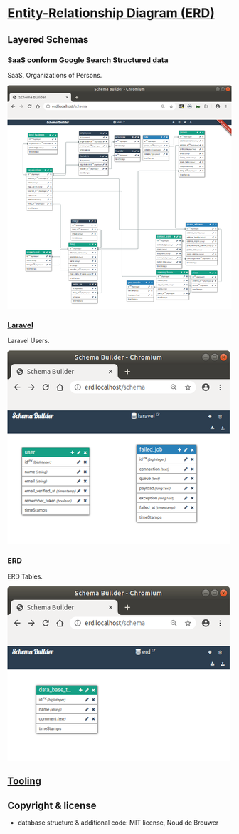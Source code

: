 # [Entity-Relationship Diagram (ERD)](https://en.wikipedia.org/wiki/Entity–relationship_model)

## Layered Schemas

### [SaaS](https://en.wikipedia.org/wiki/Software_as_a_service) conform [Google Search](https://developers.google.com/search) [Structured data](https://developers.google.com/search/docs/data-types/local-business)

SaaS, Organizations of Persons.

![SaaS Entity-Relationship Diagram](./docs/saas/erd.png?raw=true "SaaS Entity-Relationship Diagram")

### [Laravel](https://laravel.com/)

Laravel Users.

![Laravel Entity-Relationship Diagram](./docs/laravel/erd.png?raw=true "Laravel Entity-Relationship Diagram")

### ERD

ERD Tables.

![ERD Entity-Relationship Diagram](./docs/erd/erd.png?raw=true "ERD Entity-Relationship Diagram")

## [Tooling](https://github.com/noud/erd/blob/erd/README_tooling.md)

## Copyright & license

- database structure & additional code: MIT license, Noud de Brouwer